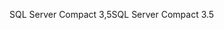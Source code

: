 <span data-ttu-id="69af8-101">SQL Server Compact 3,5</span><span class="sxs-lookup"><span data-stu-id="69af8-101">SQL Server Compact 3.5</span></span>